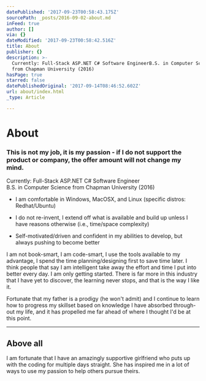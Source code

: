 ```yaml
---
datePublished: '2017-09-23T00:58:43.175Z'
sourcePath: _posts/2016-09-02-about.md
inFeed: true
author: []
via: {}
dateModified: '2017-09-23T00:58:42.516Z'
title: About
publisher: {}
description: >-
  Currently: Full-Stack ASP.NET C# Software EngineerB.S. in Computer Science
  from Chapman University (2016)
hasPage: true
starred: false
datePublishedOriginal: '2017-09-14T08:46:52.602Z'
url: about/index.html
_type: Article

---
```

# About

### **This is not my job, it is my passion - if I do not support the product or company, the offer amount will not change my mind.**

Currently: Full-Stack ASP.NET C\# Software Engineer  
B.S. in Computer Science from Chapman University (2016)

* I am comfortable in Windows, MacOSX, and Linux (specific distros: Redhat/Ubuntu)

* I do not re-invent, I extend off what is available and build up unless I have reasons otherwise (i.e., time/space complexity)

* Self-motivated/driven and confident in my abilities to develop, but always pushing to become better

I am not book-smart, I am code-smart, I use the tools available to my advantage, I spend the time planning/designing first to save time later. I think people that say I am intelligent take away the effort and time I put into better every day. I am only getting started. There is far more in this industry that I have yet to discover, the learning never stops, and that is the way I like it.

Fortunate that my father is a prodigy (he won't admit) and I continue to learn how to progress my skillset based on knowledge I have absorbed through-out my life, and it has propelled me far ahead of where I thought I'd be at this point.

---

## **Above all**

I am fortunate that I have an amazingly supportive girlfriend who puts up with the coding for multiple days straight. She has inspired me in a lot of ways to use my passion to help others pursue theirs.